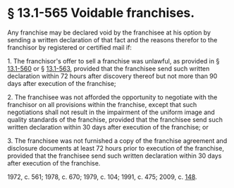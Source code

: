 # § 13.1-565 Voidable franchises.

<p>Any franchise may be declared void by the franchisee at his option by sending a written declaration of that fact and the reasons therefor to the franchisor by registered or certified mail if:</p><p>1. The franchisor's offer to sell a franchise was unlawful, as provided in § <a href='http://law.lis.virginia.gov/vacode/13.1-560/'>13.1-560</a> or § <a href='http://law.lis.virginia.gov/vacode/13.1-563/'>13.1-563</a>, provided that the franchisee send such written declaration within 72 hours after discovery thereof but not more than 90 days after execution of the franchise;</p><p>2. The franchisee was not afforded the opportunity to negotiate with the franchisor on all provisions within the franchise, except that such negotiations shall not result in the impairment of the uniform image and quality standards of the franchise, provided that the franchisee send such written declaration within 30 days after execution of the franchise; or</p><p>3. The franchisee was not furnished a copy of the franchise agreement and disclosure documents at least 72 hours prior to execution of the franchise, provided that the franchisee send such written declaration within 30 days after execution of the franchise.</p><p>1972, c. 561; 1978, c. 670; 1979, c. 104; 1991, c. 475; 2009, c. <a href='http://lis.virginia.gov/cgi-bin/legp604.exe?091+ful+CHAP0148'>148</a>.</p>